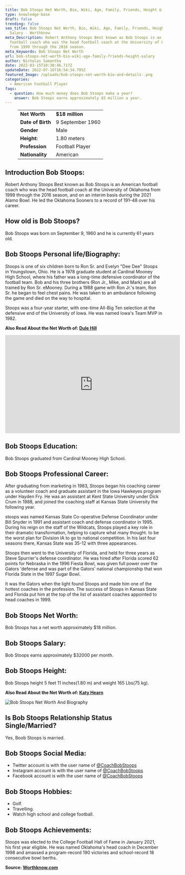 ```yaml
---
title: Bob Stoops Net Worth, Bio, Wiki, Age, Family, Friends, Height & Salary
type: knowledge-base
draft: false
trending: false
seo_title: Bob Stoops Net Worth, Bio, Wiki, Age, Family, Friends, Height &
  Salary - Worthknow
meta_Description: Robert Anthony Stoops Best known as Bob Stoops is an American
  football coach who was the head football coach at the University of Oklahoma
  from 1999 through the 2016 season.
meta_Keywords: Bob Stoops Net Worth
url: bob-stoops-net-worth-bio-wiki-age-family-friends-height-salary
author: Nicholas Samantha
date: 2022-03-15T10:38:46.717Z
updateDate: 2022-07-16T16:54:34.795Z
featured_Image: /uploads/bob-stoops-net-worth-bio-and-details-.png
categories:
  - American Football Player
faqs:
  - question: How much money does Bob Stoops make a year?
    answer: Bob Stoops earns approximately $5 million a year.
---
```

<figure class="wp-block-table is-style-stripes">
  <table>
    <tbody>
      <tr>
        <td>
          <strong>Net Worth</strong>
        </td>
        <td>
          <strong>$18 million</strong>
        </td>
      </tr>
      <tr>
        <td>
          <strong>Date of Birth</strong>
        </td>
        <td>9 September 1960</td>
      </tr>
      <tr>
        <td>
          <strong>Gender</strong>
        </td>
        <td>Male</td>
      </tr>
      <tr>
        <td>
          <strong>Height:</strong>
        </td>
        <td>1.80 meters</td>
      </tr>
      <tr>
        <td>
          <strong>Profession</strong>
        </td>
        <td>Football Player</td>
      </tr>
      <tr>
        <td>
          <strong>Nationality</strong>
        </td>
        <td>American</td>
      </tr>
    </tbody>
  </table>
</figure>

## **Introduction Bob Stoops:**

Robert Anthony Stoops Best known as Bob Stoops is an American football coach who was the head football coach at the University of Oklahoma from 1999 through the 2016 season, and on an interim basis during the 2021 Alamo Bowl. He led the Oklahoma Sooners to a record of 191–48 over his career.

## **How old is Bob Stoops?**

Bob Stoops was born on September 9, 1960 and he is currently 61 years old.

## **Bob Stoops Personal life/Biography:**

Stoops is one of six children born to Ron Sr. and Evelyn "Dee Dee" Stoops in Youngstown, Ohio. He is a 1978 graduate student at Cardinal Mooney High School, where his father was a long-time defensive coordinator of the football team. Bob and his three brothers (Ron Jr., Mike, and Mark) are all trained by Ron Sr. eMooney. During a 1988 game with Ron Jr.'s team, Ron Sr. he began to feel chest pains. He was taken to an ambulance following the game and died on the way to hospital.

Stoops was a four-year starter, with one-time All-Big Ten selection at the defensive end of the University of Iowa. He was named Iowa's Team MVP in 1982.

**Also Read About the Net Worth of: <a href="https://worthknow.com/dule-hill-net-worth-bio-wiki-age-family-friends-height-salary/" target="_blank" rel="noopener">Dule Hill</a>**

<iframe width="560" height="315" src="https://www.youtube.com/embed/kP5hsuZ9LOA" title="YouTube video player" frameborder="0" allow="accelerometer; autoplay; clipboard-write; encrypted-media; gyroscope; picture-in-picture" allowfullscreen></iframe>

## **Bob Stoops Education:**

Bob Stoops graduated from Cardinal Mooney High School.

## **Bob Stoops Professional Career:**

After graduating from marketing in 1983, Stoops began his coaching career as a volunteer coach and graduate assistant in the Iowa Hawkeyes program under Hayden Fry. He was an assistant at Kent State University under Dick Crum in 1988, and joined the coaching staff at Kansas State University the following year. 

stoops was named  Kansas State Co-operative Defense Coordinator under Bill Snyder in 1991 and assistant coach and defense coordinator in 1995. During his reign on the staff of the Wildcats, Stoops played a key role in their dramatic transformation, helping to capture what many thought. to be the worst plan for Division IA to go to national competition. In his last four seasons there, Kansas State was 35-12 with three appearances.

Stoops then went to the University of Florida, and held for three years as Steve Spurrier's defense coordinator. He was hired after Florida scored 62 points for Nebraska in the 1996 Fiesta Bowl, was given full power over the Gators 'defense and was part of the Gators' national championship that won Florida State in the 1997 Sugar Bowl.

It was the Gators when the light found Stoops and made him one of the hottest coaches in the profession. The success of Stoops in Kansas State and Florida put him at the top of the list of assistant coaches appointed to head coaches in 1999.

## **Bob Stoops Net Worth:**

Bob Stoops has a net worth approximately $18 million.

## **Bob Stoops Salary:**

Bob Stoops earns approximately $32000 per month.

## **Bob Stoops Height:**

Bob Stoops height 5 feet 11 inches(1.80 m) and weight 165 Lbs(75 kg).

**Also Read About the Net Worth of: <a href="https://worthknow.com/katy-hearn-net-worth-bio-wiki-age-family-friends-height-salary/" target="_blank" rel="noopener">Katy Hearn</a>**

![Bob Stoops Net Worth And Biography](/uploads/bob-stoops-net-worth-.png)

## **Is Bob Stoops Relationship Status Single/Married?**

Yes, Boob Stoops is married.

## **Bob Stoops Social Media:**

* Twitter account is with the user name of <a href="https://twitter.com/coachbobstoops" target="_blank" rel="nofollow" rel="noopener">@CoachBobStoops</a>
* Instagram account is with the user name of <a href="https://www.instagram.com/coachbobstoops/" target="_blank" rel="nofollow" rel="noopener">@CoachBobStoops</a>
* Facebook account is with the user name of <a href="https://www.facebook.com/coachbobstoops" target="_blank" rel="nofollow" rel="noopener">@CoachBobStoops</a>

## **Bob Stoops Hobbies:**

* Golf.
* Travelling.
* Watch high school and college football.

## **Bob Stoops Achievements:**

Stoops was elected to the College Football Hall of Fame in January 2021, his first year eligible. He was named Oklahoma's head coach in December 1998 and amassed a program-record 190 victories and school-record 18 consecutive bowl berths.

**Source: <a href="https://worthknow.com/" target="_blank" rel="noopener">Worthknow.com</a>**